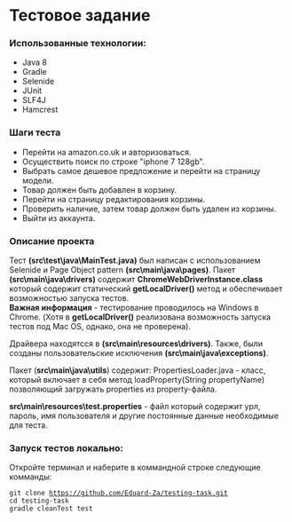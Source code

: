 # Тестовое задание

<h3>Использованные технологии:</h3>
<ul>
<li>Java 8</li>
<li>Gradle</li>
<li>Selenide</li>
<li>JUnit</li>
<li>SLF4J</li>
<li>Hamcrest</li>
</ul>

<h3>Шаги теста</h3>
<ul>
<li>Перейти на amazon.co.uk и авторизоваться.</li>
<li>Осуществить поиск по строке "iphone 7 128gb".</li>
<li>Выбрать самое дешевое предложение и перейти на страницу модели.</li>
<li>Товар должен быть добавлен в корзину.</li>
<li>Перейти на страницу редактирования корзины.</li>
<li>Проверить наличие, затем товар должен быть удален из корзины.</li>
<li>Выйти из аккаунта.</li>
</ul>
<h3>Описание проекта</h3>

Тест <b>(src\test\java\MainTest.java)</b> был написан с использованием Selenide и Page Object pattern <b>(src\main\java\pages)</b>.
Пакет <b>(src\main\java\drivers)</b> содержит <b>ChromeWebDriverInstance.class</b> который содержит статический <b>getLocalDriver()</b> метод и обеспечивает возможностью запуска тестов.</br>
<b>Важная информация</b> - тестирование проводилось на Windows в Chrome. (Хотя в <b>getLocalDriver()</b> реализована возможность запуска тестов под Mac OS, однако, она не проверена).</br>

Драйвера находятсся в <b>(src\main\resources\drivers)</b>.
Также, были созданы пользовательские исключения <b>(src\main\java\exceptions)</b>.

Пакет (<b>src\main\java\utils</b>) содержит: PropertiesLoader.java - класс, который включает в себя метод loadProperty(String propertyName) позволяющий загружать properties из property-файла.

<b>src\main\resources\test.properties</b> - файл который содержит урл, пароль, имя пользователя и другие постоянные данные необходимые для теста.

<h3>Запуск тестов локально:</h3>

Откройте терминал и наберите в коммандной строке следующие комманды:

<code>git clone https://github.com/Eduard-Za/testing-task.git</code></br>
<code>cd testing-task</code></br>
<code>gradle cleanTest test</code>
